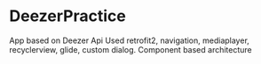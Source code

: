 # DeezerPractice
App based on Deezer Api
Used retrofit2, navigation, mediaplayer, recyclerview, glide, custom dialog. Component based architecture
